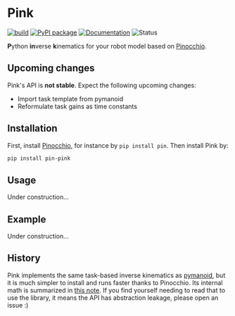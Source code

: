 # Pink

[![build](https://img.shields.io/github/workflow/status/stephane-caron/pink/CI)](https://github.com/stephane-caron/pink/actions)
[![PyPI package](https://img.shields.io/pypi/v/pin-pink)](https://pypi.org/project/pin-pink/)
[![Documentation](https://img.shields.io/badge/documentation-online-brightgreen?logo=read-the-docs&style=flat)](https://scaron.info/doc/pink/)
![Status](https://img.shields.io/pypi/status/pin-pink)

**P**ython **in**verse **k**inematics for your robot model based on [Pinocchio](https://github.com/stack-of-tasks/pinocchio).

## Upcoming changes

Pink's API is **not stable**. Expect the following upcoming changes:

- Import task template from pymanoid
- Reformulate task gains as time constants

## Installation

First, install [Pinocchio](https://github.com/stack-of-tasks/pinocchio), for instance by ``pip install pin``. Then install Pink by:

```sh
pip install pin-pink
```

## Usage

Under construction...

## Example

Under construction...

## History

Pink implements the same task-based inverse kinematics as [pymanoid](https://github.com/stephane-caron/pymanoid), but it is much simpler to install and runs faster thanks to Pinocchio. Its internal math is summarized in [this note](https://scaron.info/robot-locomotion/inverse-kinematics.html). If you find yourself needing to read that to use the library, it means the API has abstraction leakage, please open an issue :)
